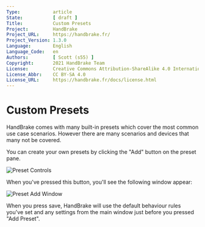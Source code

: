 ```yaml
---
Type:            article
State:           [ draft ]
Title:           Custom Presets
Project:         HandBrake
Project_URL:     https://handbrake.fr/
Project_Version: 1.3.0
Language:        English
Language_Code:   en
Authors:         [ Scott (s55) ]
Copyright:       2021 HandBrake Team
License:         Creative Commons Attribution-ShareAlike 4.0 International
License_Abbr:    CC BY-SA 4.0
License_URL:     https://handbrake.fr/docs/license.html
---
```


Custom Presets
=============================

HandBrake comes with many built-in presets which cover the most common use case scenarios. However there are many scenarios and devices that many not be covered.

You can create your own presets by clicking the "Add" button on the preset pane.

![Preset Controls](../../images/windows/preset-controls-1.0.0.png "Preset Controls")

When you've pressed this button, you'll see the following window appear:

![Preset Add Window](../../images/windows/add-preset-1.0.0.png "Preset Add Window")

When you press save, HandBrake will use the default behaviour  rules you've set and any settings from the main window just before you pressed "Add Preset".

